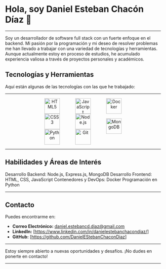 # Hola, soy Daniel Esteban Chacón Díaz 👋

---

Soy un desarrollador de software full stack con un fuerte enfoque en el backend. Mi pasión por la programación y mi deseo de resolver problemas me han llevado a trabajar con una variedad de tecnologías y herramientas. Aunque actualmente estoy en proceso de estudios, he acumulado experiencia valiosa a través de proyectos personales y académicos.

## Tecnologías y Herramientas
Aquí están algunas de las tecnologías con las que he trabajado:

---

<div style="display: flex; flex-wrap: wrap; justify-content: center; gap: 50px;">
  <div style="gap: 10%; text-align: center; display: flex; flex-direction: column;">
    <a href="https://www.html.com/" target="_blank">
      <img src="https://profilinator.rishav.dev/skills-assets/html5-original-wordmark.svg" alt="HTML5" height="50" />
    </a>
    <a href="https://www.css3.com/" target="_blank">
      <img src="https://profilinator.rishav.dev/skills-assets/css3-original-wordmark.svg" alt="CSS3" height="50" />
    </a>
    <a href="https://www.python.org/" target="_blank">
      <img src="https://profilinator.rishav.dev/skills-assets/python-original.svg" alt="Python" height="50" />
    </a>
  </div>
  <div style="gap: 10%; text-align: center; display: flex; flex-direction: column;">
    <a href="https://www.javascript.com/" target="_blank">
      <img src="https://profilinator.rishav.dev/skills-assets/javascript-original.svg" alt="JavaScript" height="50" />
    </a>
    <a href="https://nodejs.org/" target="_blank">
      <img src="https://profilinator.rishav.dev/skills-assets/nodejs-original-wordmark.svg" alt="Node.js" height="50" />
    </a>
    <a href="https://github.com/" target="_blank">
      <img src="https://profilinator.rishav.dev/skills-assets/git-scm-icon.svg" alt="Git" height="50" />
    </a>
  </div>
  <div style="gap: 10%; text-align: center; display: flex; flex-direction: column;">
    <a href="https://www.docker.com/" target="_blank">
      <img src="https://profilinator.rishav.dev/skills-assets/docker-original-wordmark.svg" alt="Docker" height="50" />
    </a>
    <a href="https://www.mongodb.com/" target="_blank">
      <img src="https://profilinator.rishav.dev/skills-assets/mongodb-original-wordmark.svg" alt="MongoDB" height="50" />
    </a>
  </div>
</div>



---

## Habilidades y Áreas de Interés
Desarrollo Backend: Node.js, Express.js, MongoDB
Desarrollo Frontend: HTML, CSS, JavaScript
Contenedores y DevOps: Docker
Programación en Python

---

## Contacto
Puedes encontrarme en:

- **Correo Electrónico:** daniel.estebancd.diaz@gmail.com
- **LinkedIn:** [https://www.linkedin.com/in/danielestebanchacondiaz/]
- **GitHub:** [https://github.com/DanielEStebanChaconDiaz]

---

Estoy siempre abierto a nuevas oportunidades y desafíos. ¡No dudes en ponerte en contacto!

---
